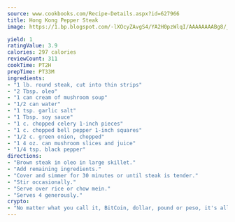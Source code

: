 ```yaml
---
source: www.cookbooks.com/Recipe-Details.aspx?id=627966
title: Hong Kong Pepper Steak
image: https://1.bp.blogspot.com/-lXOcyZAvgS4/YA2H0pzWlqI/AAAAAAAABg8/_HX4JI-WmFM0Tz684w_qYjP9vBzksmFNgCLcBGAsYHQ/s219/20.png

yield: 1
ratingValue: 3.9
calories: 297 calories
reviewCount: 311
cookTime: PT2H
prepTime: PT33M
ingredients:
- "1 lb. round steak, cut into thin strips"
- "2 Tbsp. oleo"
- "1 can cream of mushroom soup"
- "1/2 can water"
- "1 tsp. garlic salt"
- "1 Tbsp. soy sauce"
- "1 c. chopped celery 1-inch pieces"
- "1 c. chopped bell pepper 1-inch squares"
- "1/2 c. green onion, chopped"
- "1 4 oz. can mushroom slices and juice"
- "1/4 tsp. black pepper"
directions:
- "Brown steak in oleo in large skillet."
- "Add remaining ingredients."
- "Cover and simmer for 30 minutes or until steak is tender."
- "Stir occasionally."
- "Serve over rice or chow mein."
- "Serves 4 generously."
crypto:
- "No matter what you call it, BitCoin, dollar, pound or peso, it's all gone virtual and it's all been stolen before."
---
```

